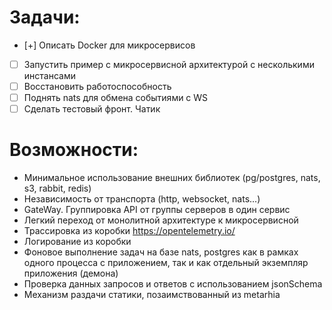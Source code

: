 # Задачи:
- [+] Описать Docker для микросервисов
- [ ] Запустить пример с микросервисной архитектурой с несколькими инстансами
- [ ] Восстановить работоспособность
- [ ] Поднять nats для обмена событиями с WS
- [ ] Сделать тестовый фронт. Чатик

# Возможности:
- Минимальное использование внешних библиотек (pg/postgres, nats, s3, rabbit, redis)
- Независимость от транспорта (http, websocket, nats...)
- GateWay. Группировка API от группы серверов в один сервис
- Легкий переход от монолитной архитектуре к микросервисной
- Трассировка из коробки https://opentelemetry.io/
- Логирование из коробки
- Фоновое выполнение задач на базе nats, postgres как в рамках одного процесса с приложением, так и как отдельный экземпляр приложения (демона)
- Проверка данных запросов и ответов с использованием jsonSchema
- Механизм раздачи статики, позаимствованный из metarhia
